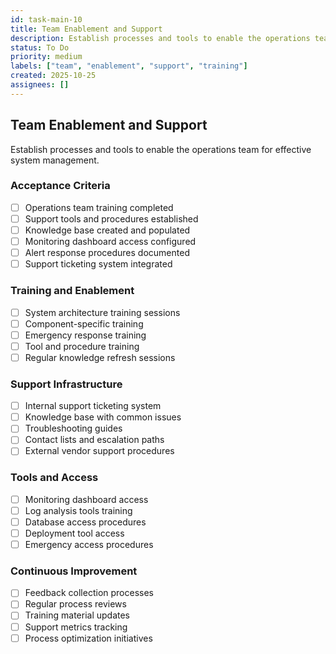 ```yaml
---
id: task-main-10
title: Team Enablement and Support
description: Establish processes and tools to enable the operations team for effective system management
status: To Do
priority: medium
labels: ["team", "enablement", "support", "training"]
created: 2025-10-25
assignees: []
---
```


## Team Enablement and Support

Establish processes and tools to enable the operations team for effective system management.

### Acceptance Criteria
- [ ] Operations team training completed
- [ ] Support tools and procedures established
- [ ] Knowledge base created and populated
- [ ] Monitoring dashboard access configured
- [ ] Alert response procedures documented
- [ ] Support ticketing system integrated

### Training and Enablement
- [ ] System architecture training sessions
- [ ] Component-specific training
- [ ] Emergency response training
- [ ] Tool and procedure training
- [ ] Regular knowledge refresh sessions

### Support Infrastructure
- [ ] Internal support ticketing system
- [ ] Knowledge base with common issues
- [ ] Troubleshooting guides
- [ ] Contact lists and escalation paths
- [ ] External vendor support procedures

### Tools and Access
- [ ] Monitoring dashboard access
- [ ] Log analysis tools training
- [ ] Database access procedures
- [ ] Deployment tool access
- [ ] Emergency access procedures

### Continuous Improvement
- [ ] Feedback collection processes
- [ ] Regular process reviews
- [ ] Training material updates
- [ ] Support metrics tracking
- [ ] Process optimization initiatives
